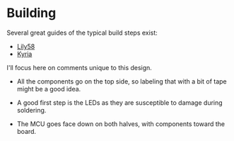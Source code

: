 


# Building
Several great guides of the typical build steps exist:
- [Lily58](https://github.com/Keycapsss/Lily58L-Build-Guide/blob/master/)
- [Kyria](https://docs.splitkb.com/hc/en-us/articles/360010552059-Kyria-Build-Guide-Introduction)

I'll focus here on comments unique to this design.

- All the components go on the top side, so labeling that with a bit of tape might be a good idea.

- A good first step is the LEDs as they are susceptible to damage during soldering.

- The MCU goes face down on both halves, with components toward the board.
